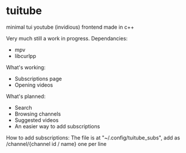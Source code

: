 # tuitube
minimal tui youtube (invidious) frontend made in c++

Very much still a work in progress. Dependancies:
- mpv
- libcurlpp

What's working:
- Subscriptions page
- Opening videos

What's planned:
- Search
- Browsing channels
- Suggested videos
- An easier way to add subscriptions

How to add subscriptions:
The file is at "~/.config/tuitube_subs", add as /channel/{channel id / name} one per line

